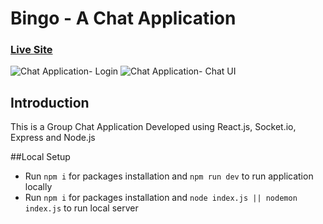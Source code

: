 # Bingo - A Chat Application

### [Live Site](https://bingo-fm5a.onrender.com)

![Chat Application- Login](https://i.postimg.cc/WbVzfxWR/login.png) 
![Chat Application- Chat UI](https://i.postimg.cc/j2ZpcW3S/chat-room.png)

## Introduction
This is a Group Chat Application Developed using React.js, Socket.io, Express and Node.js

##Local Setup

- Run ```npm i``` for packages installation and ```npm run dev``` to run application locally
- Run ```npm i``` for packages installation and ```node index.js || nodemon index.js``` to run local server
